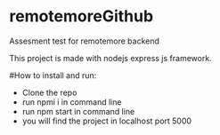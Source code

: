 # remotemoreGithub
Assesment test for remotemore backend

This project is made with nodejs express js framework. 

#How to install and run:

 - Clone the repo
 - run npmi i in command line
 - run npm start in command line
 - you will find the project in localhost port 5000
 

